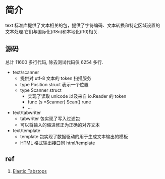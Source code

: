 # 简介
text 标准库提供了文本相关的包，提供了字符编码、文本转换和特定区域设置的文本处理.它们与国际化(i18n)和本地化(l10)相关.

## 源码
总计 11600 多行代码, 除去测试代码仅 6254 多行.
+ text/scanner
    - 提供对 utf-8 文本的 token 扫描服务
    - type Position struct 表示一个位置
    - type Scanner struct 
        - 实现了读取 unicode 以及来自 io.Reader 的 token
        - func (s *Scanner) Scan() rune
        - ...
+ text/tabwriter
    - tabwriter 包实现了写入过滤包
    - 可以将输入的缩进修正为正确的对齐文本
+ text/template
    - template 包实现了数据驱动的用于生成文本输出的模板
    - HTML 格式输出接口同 html/template


## ref
1. [Elastic Tabstops](http://nickgravgaard.com/elastictabstops/index.html)